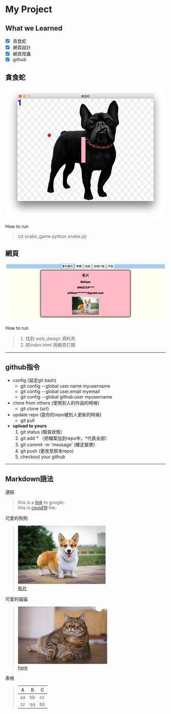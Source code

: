 # My Project

## What we Learned
- [x] 貪食蛇
- [x] 網頁設計
- [x] 網頁爬蟲
- [x] github

## 貪食蛇
![snake](pic/snake.png)

How to run  
> cd snake_game
> python snake.py  

## 網頁
![web](pic/webpage.png)

How to run  
> 1. 找到 web_design 資料夾
> 2. 把index.html 用網頁打開 



---
## github指令
- config (設定git bash)
    - git config --global user.name myusername   
    - git config --global user.email myemail  
    - git config --global github.user myusername  
- clone from others (使用別人的作品的時候)
    - git clone {url}
- update repo (當你的repo被別人更新的時候)
    - git pull
- **upload to yours**
    1. git status (檢查狀態)
    2. git add * （把檔案加到repo中，*代表全部）
    3. git commit -m 'message' (確定變更)
    4. git push (更改至原本repo)
    5. checkout your github

---
## Markdown語法
連結
>this is a [link](https://www.google.com/) to *google*.  
>this is [covid19](covid19.csv) file.

可愛的狗狗
>![dog](pic/corgi.jpeg)  
> [影片](https://youtu.be/yw-s6OSd51I)  

可愛的貓貓
> ![cat](pic/cat.jpeg)  
> [here](https://youtu.be/n2OEHlkCXio)  

表格
>|A|B|C|
>|---|---|---|
>|aa|bb|cc|
>|zz|qq|bb|

<!-- 這是一行註解-->